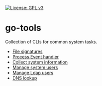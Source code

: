 

[![License: GPL v3](https://img.shields.io/badge/License-GPLv3-blue.svg)](https://www.gnu.org/licenses/gpl-3.0)

# go-tools

Collection of CLIs for common system tasks.

- [File signatures](https://github.com/prashant-sb/go-tools/tree/master/file_signatures) <br />
- [Process Event handler](https://github.com/prashant-sb/go-tools/tree/master/proc_eventd) <br />
- [Collect system information](https://github.com/prashant-sb/go-tools/tree/master/sysinfo) <br />
- [Manage system users](https://github.com/prashant-sb/go-tools/tree/master/userinfo) <br />
- [Manage Ldap users](https://github.com/prashant-sb/go-tools/tree/master/ldap_userd) <br />
- [DNS lookup](https://github.com/prashant-sb/go-tools/tree/master/lookup) <br />
